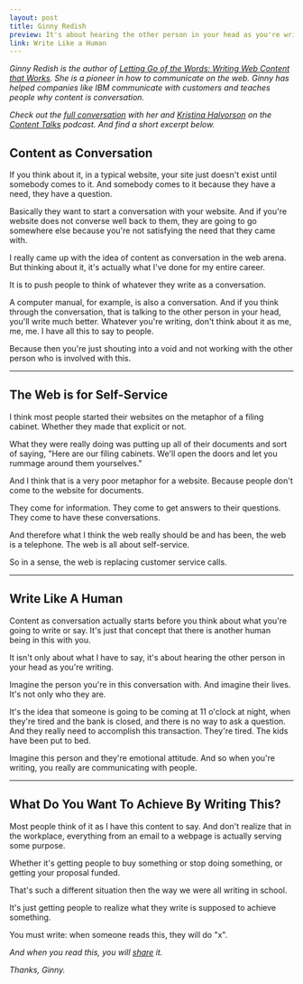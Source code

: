 ```yaml
---
layout: post
title: Ginny Redish 
preview: It's about hearing the other person in your head as you're writing. 
link: Write Like a Human  
---
```


*Ginny Redish is the author of [Letting Go of the Words: Writing Web Content that Works](http://www.amazon.com/Letting-Words-Second-Edition-Technologies/dp/0123859301/ref=dp_ob_title_bk). She is a pioneer in how to communicate on the web. Ginny has helped companies like IBM communicate with customers and teaches people why content is conversation.*

*Check out the [full conversation](http://www.stitcher.com/podcast/5by5/content-talks/e/content-talks-12-ginny-redish-31579782) with her and [Kristina Halvorson](https://twitter.com/halvorson) on the [Content Talks](http://5by5.tv/contenttalks) podcast. And find a short excerpt below.* 

## Content as Conversation 

If you think about it, in a typical website, your site just doesn't exist until somebody comes to it. And somebody comes to it because they have a need, they have a question. 

Basically they want to start a conversation with your website. And if you're website does not converse well back to them, they are going to go somewhere else because you're not satisfying the need that they came with. 

I really came up with the idea of content as conversation in the web arena. But thinking about it, it's actually what I've done for my entire career. 

It is to push people to think of whatever they write as a conversation. 

A computer manual, for example, is also a conversation. And if you think through the conversation, that is talking to the other person in your head, you'll write much better. Whatever you're writing, don't think about it as me, me, me. I have all this to say to people. 

Because then you're just shouting into a void and not working with the other person who is involved with this. 

* * * 

## The Web is for Self-Service

I think most people started their websites on the metaphor of a filing cabinet. Whether they made that explicit or not. 

What they were really doing was putting up all of their documents and sort of saying, "Here are our filing cabinets. We'll open the doors and let you rummage around them yourselves." 

And I think that is a very poor metaphor for a website. Because people don't come to the website for documents. 

They come for information. They come to get answers to their questions. They come to have these conversations. 

And therefore what I think the web really should be and has been, the web is a telephone. The web is all about self-service. 

So in a sense, the web is replacing customer service calls. 

* * * 

## Write Like A Human 

Content as conversation actually starts before you think about what you're going to write or say. It's just that concept that there is another human being in this with you. 

It isn't only about what I have to say, it's about hearing the other person in your head as you're writing. 

Imagine the person you're in this conversation with. And imagine their lives. It's not only who they are. 

It's the idea that someone is going to be coming at 11 o'clock at night, when they're tired and the bank is closed, and there is no way to ask a question. And they really need to accomplish this transaction. They're tired. The kids have been put to bed. 

Imagine this person and they're emotional attitude. And so when you're writing, you really are communicating with people. 

* * * 

## What Do You Want To Achieve By Writing This? 

Most people think of it as I have this content to say. And don't realize that in the workplace, everything from an email to a webpage is actually serving some purpose. 

Whether it's getting people to buy something or stop doing something, or getting your proposal funded. 

That's such a different situation then the way we were all writing in school. 

It's just getting people to realize what they write is supposed to achieve something. 

You must write: when someone reads this, they will do "x". 

*And when you read this, you will [share](https://twitter.com) it.*

*Thanks, Ginny.* 
